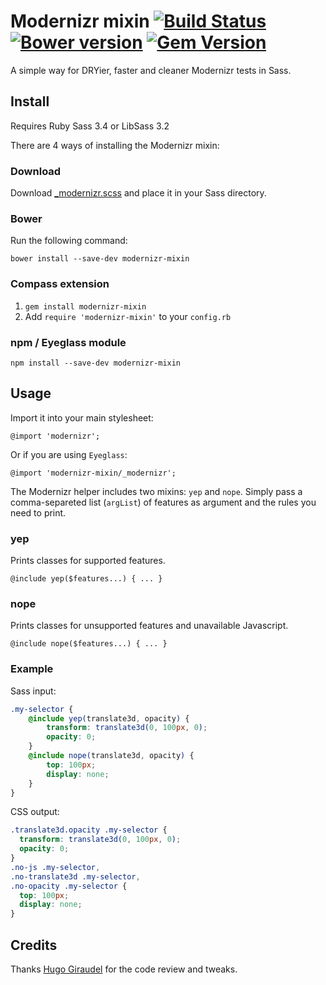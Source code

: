 # Modernizr mixin [![Build Status](https://travis-ci.org/danielguillan/modernizr-mixin.svg?branch=master)](https://travis-ci.org/danielguillan/modernizr-mixin) [![Bower version](https://badge.fury.io/bo/modernizr-mixin.svg)](http://badge.fury.io/bo/modernizr-mixin) [![Gem Version](https://badge.fury.io/rb/modernizr-mixin.svg)](http://badge.fury.io/rb/modernizr-mixin)

A simple way for DRYier, faster and cleaner Modernizr tests in Sass.

## Install

Requires Ruby Sass 3.4 or LibSass 3.2

There are 4 ways of installing the Modernizr mixin:

### Download

Download [_modernizr.scss](/stylesheets/_modernizr.scss) and place it in your Sass directory.

### Bower

Run the following command:

	bower install --save-dev modernizr-mixin

### Compass extension

1. `gem install modernizr-mixin`
2. Add `require 'modernizr-mixin'` to your `config.rb`

### npm / Eyeglass module

    npm install --save-dev modernizr-mixin

## Usage

Import it into your main stylesheet:

	@import 'modernizr';

Or if you are using `Eyeglass`:

	@import 'modernizr-mixin/_modernizr';

The Modernizr helper includes two mixins: `yep` and `nope`. Simply pass a comma-separeted list (`argList`) of features as argument and the rules you need to print.

### yep

Prints classes for supported features.

	@include yep($features...) { ... }

### nope

Prints classes for unsupported features and unavailable Javascript.

	@include nope($features...) { ... }

### Example

Sass input:

```scss
.my-selector {
	@include yep(translate3d, opacity) {
		transform: translate3d(0, 100px, 0);
		opacity: 0;
	}
	@include nope(translate3d, opacity) {
		top: 100px;
		display: none;
	}
}
```

CSS output:

```css
.translate3d.opacity .my-selector {
  transform: translate3d(0, 100px, 0);
  opacity: 0;
}
.no-js .my-selector,
.no-translate3d .my-selector,
.no-opacity .my-selector {
  top: 100px;
  display: none;
}
```

## Credits

Thanks [Hugo Giraudel](https://github.com/hugogiraudel) for the code review and tweaks.
